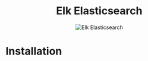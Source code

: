 <div align="center">

# **Elk Elasticsearch**

![Elk Elasticsearch](./pic/elk.gif)
</div>

# Installation

